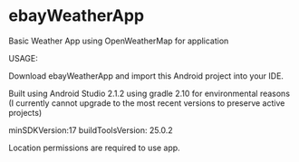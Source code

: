 # ebayWeatherApp
Basic Weather App using OpenWeatherMap for application

USAGE:

Download ebayWeatherApp and import this Android project into your IDE.

Built using Android Studio 2.1.2 using gradle 2.10 for environmental reasons
(I currently cannot upgrade to the most recent versions to preserve active projects)

minSDKVersion:17
buildToolsVersion: 25.0.2

Location permissions are required to use app.
